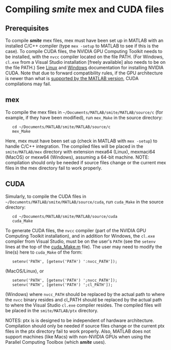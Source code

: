 # Compiling ***smite*** mex and CUDA files

## Prerequisites

To compile ***smite*** mex files, mex must have been set up in MATLAB with
an installed C/C++ compiler (type `mex -setup` to MATLAB to see if this is
the case).
To compile CUDA files, the NVIDIA GPU Computing Toolkit needs to be installed,
with the `nvcc` compiler located on the file PATH.  (For Windows, `cl.exe`
from a Visual Studio installation [freely available] also needs to be on
the file PATH.)
See
[Linux](https://docs.nvidia.com/cuda/cuda-installation-guide-linux/) and
[Windows](https://docs.nvidia.com/cuda/cuda-installation-guide-microsoft-windows/)
documentation for installing NVIDIA CUDA.
Note that due to forward compatibility rules, if the GPU architecture is
newer than what is
[supported by the MATLAB version](https://www.mathworks.com/help/releases/R2021b/parallel-computing/gpu-support-by-release.html),
CUDA compilations may fail.

## mex

To compile the mex files in `~/Documents/MATLAB/smite/MATLAB/source/c`
(for example, if they have been modified), run `mex_Make` in the
source directory:
```
   cd ~/Documents/MATLAB/smite/MATLAB/source/c
   mex_Make
```
Here, mex must have been set up (check in MATLAB with `mex -setup`)
to handle C/C++ integration.  The compiled files will be placed in the
`smite/MATLAB/mex` directory with extension mexa64 (Linux), mexmaci64
(MacOS) or mexw64 (Windows), assuming a 64-bit machine.  NOTE:
compilation should only be needed if source files change or the current
mex files in the mex directory fail to work properly.

## CUDA

Simularly, to compile the CUDA files in
`~/Documents/MATLAB/smite/MATLAB/source/cuda`, run `cuda_Make` in the
source directory:
```
   cd ~/Documents/MATLAB/smite/MATLAB/source/cuda
   cuda_Make
```
To generate CUDA files, the `nvcc` compiler (part of the NVIDIA GPU
Computing Toolkit installation), and in addition for Windows, the `cl.exe`
compiler from Visual Studio, must be on the user's `PATH` (see the
`setenv` lines at the top of the
[cuda_Make.m](../MATLAB/source/cuda/cuda_Make.m) file).  The user may need
to modify the line(s) here to `cuda_Make` of the form:
```
   setenv('PATH', [getenv('PATH') ':nvcc_PATH']);
```
(MacOS/Linux), or
```
   setenv('PATH', [getenv('PATH') ';nvcc_PATH']);
   setenv('PATH', [getenv('PATH') ';cl_PATH']);
```
(Windows)
where `nvcc_PATH` should be replaced by the actual path to where the
`nvcc` binary resides and cl_PATH should be replaced by the actual path
to where the Visual Studio `cl.exe` compiler resides.  The compiled
files will be placed in the `smite/MATLAB/ptx` directory.

NOTES: ptx is is designed to be independent of hardware architecture.
Compilation should only be needed if source files change or the current
ptx files in the ptx directory fail to work properly.  Also, MATLAB
does not support machines (like Macs) with non-NVIDIA GPUs when using
the Parallel Computing Toolbox (which ***smite*** uses).

